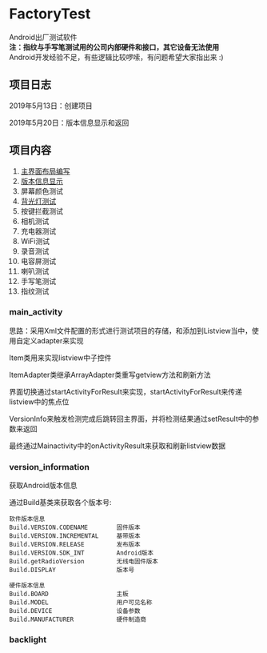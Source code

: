 # FactoryTest
Android出厂测试软件<br/>
**注：指纹与手写笔测试用的公司内部硬件和接口，其它设备无法使用**<br/>
Android开发经验不足，有些逻辑比较啰嗦，有问题希望大家指出来 :)
## 项目日志
2019年5月13日：创建项目

2019年5月20日：版本信息显示和返回

## 项目内容
1. [主界面布局编写](#main_activity)
1. [版本信息显示](#version_information)
1. 屏幕颜色测试
1. [背光灯测试](#backlight)
1. 按键拦截测试
1. 相机测试
1. 充电器测试
1. WiFi测试
1. 录音测试
1. 电容屏测试
1. 喇叭测试
1. 手写笔测试
1. 指纹测试

### main_activity
思路：采用Xml文件配置的形式进行测试项目的存储，和添加到Listview当中，使用自定义adapter来实现<br/>

Item类用来实现listview中子控件<br/>

ItemAdapter类继承ArrayAdapter类重写getview方法和刷新方法<br/>

界面切换通过startActivityForResult来实现，startActivityForResult来传递listview中的焦点位<br/>

VersionInfo来触发检测完成后跳转回主界面，并将检测结果通过setResult中的参数来返回<br/>

最终通过Mainactivity中的onActivityResult来获取和刷新listview数据


### version_information
获取Android版本信息

通过Build基类来获取各个版本号:
~~~
软件版本信息
Build.VERSION.CODENAME        固件版本
Build.VERSION.INCREMENTAL     基带版本
Build.VERSION.RELEASE         发布版本
Build.VERSION.SDK_INT         Android版本
Build.getRadioVersion         无线电固件版本
Build.DISPLAY                 版本号

硬件版本信息
Build.BOARD                   主板
Build.MODEL                   用户可见名称
Build.DEVICE                  设备参数
Build.MANUFACTURER            硬件制造商
~~~

### backlight